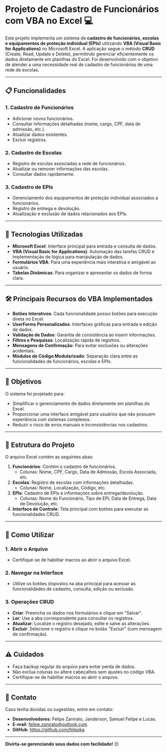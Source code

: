 # Projeto de Cadastro de Funcionários com VBA no Excel 💻

Este projeto implementa um sistema de **cadastro de funcionários, escolas e equipamentos de proteção individual (EPIs)** utilizando **VBA (Visual Basic for Applications)** no Microsoft Excel. A aplicação segue o método **CRUD** (Create, Read, Update e Delete), permitindo gerenciar eficientemente os dados diretamente em planilhas do Excel. Foi desenvolvido com o objetivo de atender a uma necessidade real de cadastro de funcionários de uma rede de escolas.

---

## 📋 **Funcionalidades**

### **1. Cadastro de Funcionários**
- Adicionar novos funcionários.
- Consultar informações detalhadas (nome, cargo, CPF, data de admissão, etc.).
- Atualizar dados existentes.
- Excluir registros.

### **2. Cadastro de Escolas**
- Registro de escolas associadas a rede de funcionários.
- Atualizar ou remover informações das escolas.
- Consultar dados rapidamente.

### **3. Cadastro de EPIs**
- Gerenciamento dos equipamentos de proteção individual associados a funcionários.
- Registro de entrega e devolução.
- Atualização e exclusão de dados relacionados aos EPIs.

---

## 🚀 **Tecnologias Utilizadas**
- **Microsoft Excel**: Interface principal para entrada e consulta de dados.
- **VBA (Visual Basic for Applications)**: Automação das tarefas CRUD e implementação de lógica para manipulação de dados.
- **Formulários VBA**: Para uma experiência mais interativa e amigável ao usuário.
- **Tabelas Dinâmicas**: Para organizar e apresentar os dados de forma clara.

---

## 🛠️ **Principais Recursos do VBA Implementados**
- **Botões Interativos**: Cada funcionalidade possui botões para execução direta no Excel.
- **UserForms Personalizados**: Interfaces gráficas para entrada e edição de dados.
- **Validação de Dados**: Garantia de consistência ao inserir informações.
- **Filtros e Pesquisas**: Localização rápida de registros.
- **Mensagens de Confirmação**: Para evitar exclusões ou alterações acidentais.
- **Módulos de Código Modularizado**: Separação clara entre as funcionalidades de funcionários, escolas e EPIs.

---

## 🎯 **Objetivos**
O sistema foi projetado para:
- Simplificar o gerenciamento de dados diretamente em planilhas do Excel.
- Proporcionar uma interface amigável para usuários que não possuem experiência com sistemas complexos.
- Reduzir o risco de erros manuais e inconsistências nos cadastros.

---

## 📂 **Estrutura do Projeto**

O arquivo Excel contém as seguintes abas:

1. **Funcionários**: Contém o cadastro de funcionários.
   - Colunas: Nome, CPF, Cargo, Data de Admissão, Escola Associada, etc.
2. **Escolas**: Registro de escolas com informações detalhadas.
   - Colunas: Nome, Localização, Código, etc.
3. **EPIs**: Cadastro de EPIs e informações sobre entrega/devolução.
   - Colunas: Nome do Funcionário, Tipo de EPI, Data de Entrega, Data de Devolução, etc.
4. **Interface de Controle**: Tela principal com botões para executar as funcionalidades CRUD.

---

## 📝 **Como Utilizar**

### **1. Abrir o Arquivo**
- Certifique-se de habilitar macros ao abrir o arquivo Excel.

### **2. Navegar na Interface**
- Utilize os botões dispostos na aba principal para acessar as funcionalidades de cadastro, consulta, edição ou exclusão.

### **3. Operações CRUD**
- **Criar**: Preencha os dados nos formulários e clique em "Salvar".
- **Ler**: Use a aba correspondente para consultar os registros.
- **Atualizar**: Localize o registro desejado, edite e salve as alterações.
- **Excluir**: Selecione o registro e clique no botão "Excluir" (com mensagem de confirmação).

---

## ⚠️ **Cuidados**
- Faça backup regular do arquivo para evitar perda de dados.
- Não exclua colunas ou altere cabeçalhos sem ajustes no código VBA.
- Certifique-se de habilitar macros ao abrir o arquivo.

---

## 📧 **Contato**
Caso tenha dúvidas ou sugestões, entre em contato:

- **Desenvolvedores**: Felipe Zanirato, Janderson, Samuel Felipe e Lucas.
- **E-mail**: felipe.zanirato@outlook.com
- **GitHub**: https://github.com/felpoka

---

**Divirta-se gerenciando seus dados com facilidade!** 😊
